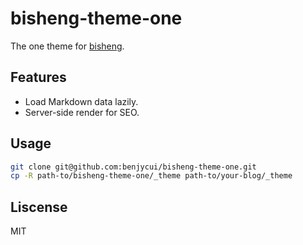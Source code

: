 # bisheng-theme-one

The one theme for [bisheng](https://github.com/benjycui/bisheng).

## Features

* Load Markdown data lazily.
* Server-side render for SEO.

## Usage

```bash
git clone git@github.com:benjycui/bisheng-theme-one.git
cp -R path-to/bisheng-theme-one/_theme path-to/your-blog/_theme
```

## Liscense

MIT
